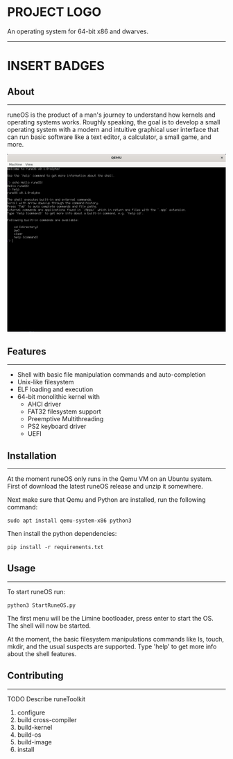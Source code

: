 # PROJECT LOGO

An operating system for 64-bit x86 and dwarves.

---

# INSERT BADGES

## About

---

runeOS is the product of a man's journey to understand how kernels and operating systems works. Roughly speaking, the
goal is to develop a small operating system with a modern and intuitive graphical user interface that can run basic
software like a text editor, a calculator, a small game, and more.

![alt text](Docs/Shell.png)

## Features

---

- Shell with basic file manipulation commands and auto-completion
- Unix-like filesystem
- ELF loading and execution
- 64-bit monolithic kernel with
    - AHCI driver
    - FAT32 filesystem support
    - Preemptive Multithreading
    - PS2 keyboard driver
    - UEFI

## Installation

---

At the moment runeOS only runs in the Qemu VM on an Ubuntu system. First of download the latest runeOS release and unzip
it somewhere.

Next make sure that Qemu and Python are installed, run the following command:

    sudo apt install qemu-system-x86 python3

Then install the python dependencies:

    pip install -r requirements.txt


## Usage

---

To start runeOS run:

    python3 StartRuneOS.py

The first menu will be the Limine bootloader, press enter to start the OS. The shell will now be started.

At the moment, the basic filesystem manipulations commands like ls, touch, mkdir, and the usual suspects are supported.
Type 'help' to get more info about the shell features.


## Contributing

---

TODO Describe runeToolkit

1. configure
2. build cross-compiler
3. build-kernel
4. build-os
5. build-image
6. install
